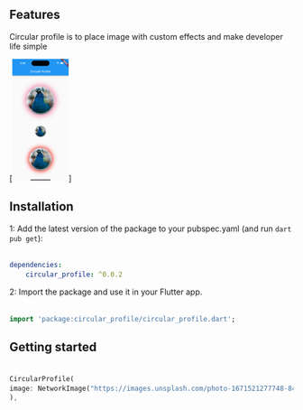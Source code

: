 
## Features

Circular profile is to place image with custom effects and make developer life simple

[<img src="https://github.com/shahbajjamil/circular_profile/blob/assets/s1.png?raw=true" width="100" />]

## Installation

1: Add the latest version of the package to your pubspec.yaml (and run `dart pub get`):

```yaml

dependencies:
    circular_profile: ^0.0.2

```

2: Import the package and use it in your Flutter app.

```dart

import 'package:circular_profile/circular_profile.dart';

```

## Getting started

```dart

CircularProfile(
image: NetworkImage("https://images.unsplash.com/photo-1671521277748-843a8128f7bb?ixlib=rb-4.0.3&ixid=MnwxMjA3fDB8MHxlZGl0b3JpYWwtZmVlZHwyNHx8fGVufDB8fHx8&auto=format&fit=crop&w=900&q=60"),
),

```
